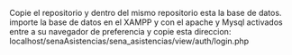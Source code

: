 Copie el repositorio y dentro del mismo repositorio esta la base de datos.
importe la base de datos en el XAMPP y con el apache y Mysql activados entre a su navegador de preferencia y copie esta direccion:
localhost/senaAsistencias/sena_asistencias/view/auth/login.php
